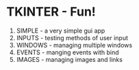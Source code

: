 # TKINTER - Fun!

1) SIMPLE - a very simple gui app
2) INPUTS - testing methods of user input
3) WINDOWS - managing multiple windows
4) EVENTS - manging events with bind
5) IMAGES - managing images and links
